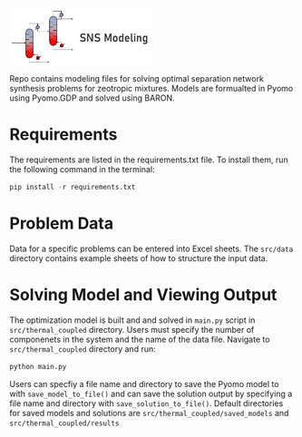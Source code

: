 <img src="docs/images/sns_logo.png" width="250" height="100">

Repo contains modeling files for solving optimal separation network synthesis problems for zeotropic mixtures. Models are formualted in Pyomo using Pyomo.GDP and solved using BARON.

# Requirements
 
The requirements are listed in the requirements.txt file. To install them, run the following command in the terminal:

```python 
pip install -r requirements.txt
```

# Problem Data

Data for a specific problems can be entered into Excel sheets. The ```src/data``` directory contains example sheets of how to structure the input data.


# Solving Model and Viewing Output

The optimization model is built and and solved in ```main.py``` script in ```src/thermal_coupled``` directory. Users must specify the number of componenets in the system and the name of the data file. Navigate to ```src/thermal_coupled``` directory and run:

```python 
python main.py
```

Users can specfiy a file name and directory to save the Pyomo model to with ```save_model_to_file()``` and can save the solution output by specifying a file name and directory with ```save_solution_to_file()```. Default directories for saved models and solutions are ```src/thermal_coupled/saved_models``` and ```src/thermal_coupled/results```